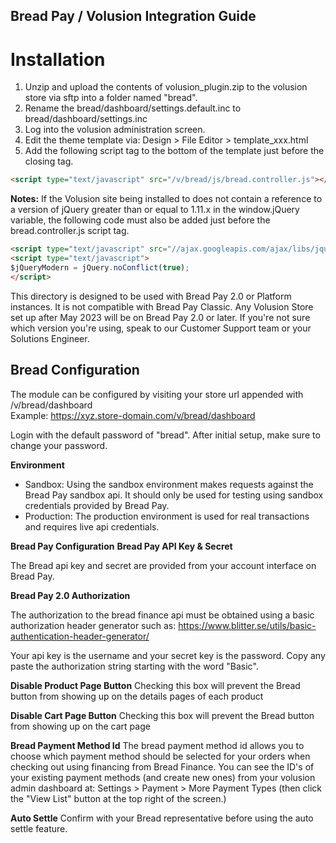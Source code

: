 Bread Pay / Volusion Integration Guide
----------------------------

# Installation

1. Unzip and upload the contents of volusion_plugin.zip to the volusion store via sftp into a folder
   named "bread".
2. Rename the bread/dashboard/settings.default.inc to bread/dashboard/settings.inc
3. Log into the volusion administration screen.
4. Edit the theme template via: Design > File Editor > template_xxx.html
5. Add the following script tag to the bottom of the template just before the
   closing </body> tag.

```html
<script type="text/javascript" src="/v/bread/js/bread.controller.js"></script>
```
   
**Notes:**
If the Volusion site being installed to does not contain a reference to a version of
jQuery greater than or equal to 1.11.x in the window.jQuery variable, the following 
code must also be added just before the bread.controller.js script tag.

```html
<script type="text/javascript" src="//ajax.googleapis.com/ajax/libs/jquery/1.11.1/jquery.min.js"></script>
<script type="text/javascript">
$jQueryModern = jQuery.noConflict(true);
</script> 
```

This directory is designed to be used with Bread Pay 2.0 or Platform instances. It is not compatible with Bread Pay Classic.
Any Volusion Store set up after May 2023 will be on Bread Pay 2.0 or later.
If you're not sure which version you're using, speak to our Customer Support team or your Solutions Engineer.

## Bread Configuration

The module can be configured by visiting your store url appended with /v/bread/dashboard  
Example: https://xyz.store-domain.com/v/bread/dashboard

Login with the default password of "bread". After initial setup, make sure to change your password.

**Environment**

 - Sandbox: Using the sandbox environment makes requests against the Bread Pay sandbox api. It should only be used for testing using sandbox credentials provided by Bread Pay.
 - Production: The production environment is used for real transactions and requires live api credentials.

**Bread Pay Configuration**
**Bread Pay API Key & Secret**
   
The Bread api key and secret are provided from your account interface on Bread Pay.

**Bread Pay 2.0 Authorization**

The authorization to the bread finance api must be obtained using a basic authorization header generator such as: https://www.blitter.se/utils/basic-authentication-header-generator/

Your api key is the username and your secret key is the password. Copy any paste the authorization string starting with the word "Basic".

**Disable Product Page Button**
Checking this box will prevent the Bread button from showing up on the details pages of each product

**Disable Cart Page Button**
Checking this box will prevent the Bread button from showing up on the cart page

**Bread Payment Method Id**
The bread payment method id allows you to choose which payment method should be selected 
for your orders when checking out using financing from Bread Finance. You can see the ID's 
of your existing payment methods (and create new ones) from your volusion admin dashboard
at: Settings > Payment > More Payment Types (then click the "View List" button at the top
right of the screen.)

**Auto Settle**
Confirm with your Bread representative before using the auto settle feature.